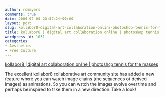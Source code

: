 ```yaml
---
author: robmyers
comments: true
date: 2006-07-08 23:57:24+00:00
layout: post
slug: kollabor8-digital-art-collaboration-online-photoshop-tennis-for-the-masses
title: kollabor8 | digital art collaboration online | photoshop tennis for the masses
wordpress_id: 1031
categories:
- Aesthetics
- Free Culture
---
```


[kollabor8 | digital art collaboration online | photoshop tennis for the masses](http://kollabor8.toegristle.com/)  
  
The excellent kollabor8 collaborative art community site has added a new feature where you can watch image chains (the sequences of derived images) as animations. So you can watch the images evolve over time and perhaps be inspired to take them in a new direction. Take a look!  


